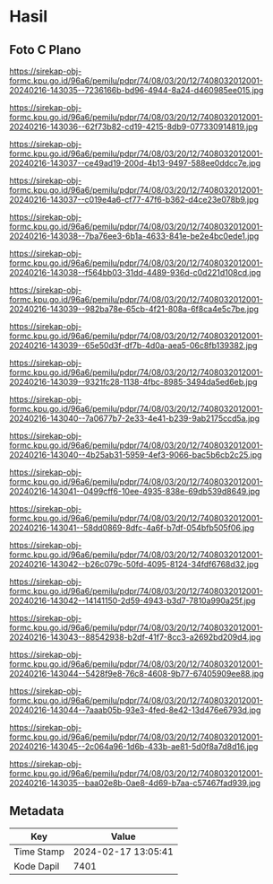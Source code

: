 # Hasil

## Foto C Plano

https://sirekap-obj-formc.kpu.go.id/96a6/pemilu/pdpr/74/08/03/20/12/7408032012001-20240216-143035--7236166b-bd96-4944-8a24-d460985ee015.jpg

https://sirekap-obj-formc.kpu.go.id/96a6/pemilu/pdpr/74/08/03/20/12/7408032012001-20240216-143036--62f73b82-cd19-4215-8db9-077330914819.jpg

https://sirekap-obj-formc.kpu.go.id/96a6/pemilu/pdpr/74/08/03/20/12/7408032012001-20240216-143037--ce49ad19-200d-4b13-9497-588ee0ddcc7e.jpg

https://sirekap-obj-formc.kpu.go.id/96a6/pemilu/pdpr/74/08/03/20/12/7408032012001-20240216-143037--c019e4a6-cf77-47f6-b362-d4ce23e078b9.jpg

https://sirekap-obj-formc.kpu.go.id/96a6/pemilu/pdpr/74/08/03/20/12/7408032012001-20240216-143038--7ba76ee3-6b1a-4633-841e-be2e4bc0ede1.jpg

https://sirekap-obj-formc.kpu.go.id/96a6/pemilu/pdpr/74/08/03/20/12/7408032012001-20240216-143038--f564bb03-31dd-4489-936d-c0d221d108cd.jpg

https://sirekap-obj-formc.kpu.go.id/96a6/pemilu/pdpr/74/08/03/20/12/7408032012001-20240216-143039--982ba78e-65cb-4f21-808a-6f8ca4e5c7be.jpg

https://sirekap-obj-formc.kpu.go.id/96a6/pemilu/pdpr/74/08/03/20/12/7408032012001-20240216-143039--65e50d3f-df7b-4d0a-aea5-06c8fb139382.jpg

https://sirekap-obj-formc.kpu.go.id/96a6/pemilu/pdpr/74/08/03/20/12/7408032012001-20240216-143039--9321fc28-1138-4fbc-8985-3494da5ed6eb.jpg

https://sirekap-obj-formc.kpu.go.id/96a6/pemilu/pdpr/74/08/03/20/12/7408032012001-20240216-143040--7a0677b7-2e33-4e41-b239-9ab2175ccd5a.jpg

https://sirekap-obj-formc.kpu.go.id/96a6/pemilu/pdpr/74/08/03/20/12/7408032012001-20240216-143040--4b25ab31-5959-4ef3-9066-bac5b6cb2c25.jpg

https://sirekap-obj-formc.kpu.go.id/96a6/pemilu/pdpr/74/08/03/20/12/7408032012001-20240216-143041--0499cff6-10ee-4935-838e-69db539d8649.jpg

https://sirekap-obj-formc.kpu.go.id/96a6/pemilu/pdpr/74/08/03/20/12/7408032012001-20240216-143041--58dd0869-8dfc-4a6f-b7df-054bfb505f06.jpg

https://sirekap-obj-formc.kpu.go.id/96a6/pemilu/pdpr/74/08/03/20/12/7408032012001-20240216-143042--b26c079c-50fd-4095-8124-34fdf6768d32.jpg

https://sirekap-obj-formc.kpu.go.id/96a6/pemilu/pdpr/74/08/03/20/12/7408032012001-20240216-143042--14141150-2d59-4943-b3d7-7810a990a25f.jpg

https://sirekap-obj-formc.kpu.go.id/96a6/pemilu/pdpr/74/08/03/20/12/7408032012001-20240216-143043--88542938-b2df-41f7-8cc3-a2692bd209d4.jpg

https://sirekap-obj-formc.kpu.go.id/96a6/pemilu/pdpr/74/08/03/20/12/7408032012001-20240216-143044--5428f9e8-76c8-4608-9b77-67405909ee88.jpg

https://sirekap-obj-formc.kpu.go.id/96a6/pemilu/pdpr/74/08/03/20/12/7408032012001-20240216-143044--7aaab05b-93e3-4fed-8e42-13d476e6793d.jpg

https://sirekap-obj-formc.kpu.go.id/96a6/pemilu/pdpr/74/08/03/20/12/7408032012001-20240216-143045--2c064a96-1d6b-433b-ae81-5d0f8a7d8d16.jpg

https://sirekap-obj-formc.kpu.go.id/96a6/pemilu/pdpr/74/08/03/20/12/7408032012001-20240216-143035--baa02e8b-0ae8-4d69-b7aa-c57467fad939.jpg


## Metadata

| Key        | Value               |
| ---------- | ------------------- |
| Time Stamp | 2024-02-17 13:05:41 |
| Kode Dapil | 7401                |



